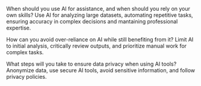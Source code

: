 When should you use AI for assistance, and when should you rely on your own skills?
Use AI for analyzing large datasets, automating repetitive tasks, ensuring accuracy in complex decisions and mantaining professional expertise.

How can you avoid over-reliance on AI while still benefiting from it?
Limit AI to initial analysis, critically review outputs, and prioritize manual work for complex tasks.

What steps will you take to ensure data privacy when using AI tools?
Anonymize data, use secure AI tools, avoid sensitive information, and follow privacy policies.